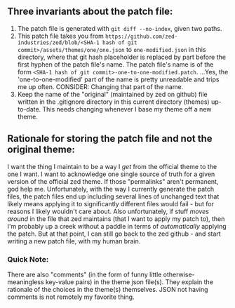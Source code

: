 ## Three invariants about the patch file:
1. The patch file is generated with `git diff --no-index`, given two paths.
2. This patch file takes you from `https://github.com/zed-industries/zed/blob/<SHA-1 hash of git commit>/assets/themes/one/one.json` to `one-modified.json` in this directory, where that git hash placeholder is replaced by part before the first hyphen of the patch file's name. The patch file's name is of the form `<SHA-1 hash of git commit>-one-to-one-modified.patch`. ...Yes, the 'one-to-one-modified' part of the name is pretty unreadable and trips me up often. CONSIDER: Changing that part of the name.
3. Keep the name of the "original" (maintained by zed on github) file written in the .gitignore directory in this current directory (themes) up-to-date. This needs changing whenever I base my theme off a new theme.

## Rationale for storing the patch file and not the original theme:
I want the thing I maintain to be a way I *get* from the official theme to the one I want. I want to acknowledge one single source of truth for a given version of the official zed theme. If those "permalinks" aren't permanent, god help me.
Unfortunately, with the way I currently generate the patch files, the patch files end up including several lines of unchanged text that likely means applying it to significantly different files would fail - but for reasons I likely wouldn't care about.
Also unfortunately, if stuff *moves around* in the file that zed maintains (that I want to apply my patch to), then I'm probably up a creek without a paddle in terms of *automatically* applying the patch. But at that point, I can still go back to the zed github - and start writing a new patch file, with my human brain.

### Quick Note:
There are also "comments" (in the form of funny little otherwise-meaningless key-value pairs) in the theme json file(s). They explain the rationale of the choices in the theme(s) themselves.
JSON not having comments is not remotely my favorite thing.
